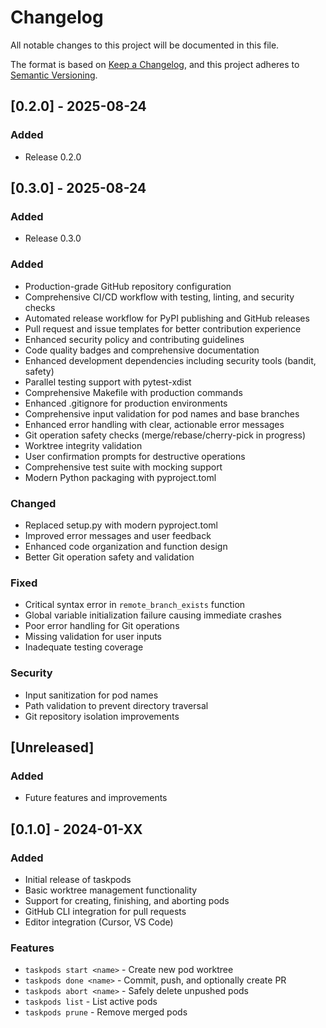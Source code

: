 # Changelog

All notable changes to this project will be documented in this file.

The format is based on [Keep a Changelog](https://keepachangelog.com/en/1.0.0/),
and this project adheres to [Semantic Versioning](https://semver.org/spec/v2.0.0.html).

## [0.2.0] - 2025-08-24

### Added
- Release 0.2.0


## [0.3.0] - 2025-08-24

### Added
- Release 0.3.0


### Added

- Production-grade GitHub repository configuration
- Comprehensive CI/CD workflow with testing, linting, and security checks
- Automated release workflow for PyPI publishing and GitHub releases
- Pull request and issue templates for better contribution experience
- Enhanced security policy and contributing guidelines
- Code quality badges and comprehensive documentation
- Enhanced development dependencies including security tools (bandit, safety)
- Parallel testing support with pytest-xdist
- Comprehensive Makefile with production commands
- Enhanced .gitignore for production environments
- Comprehensive input validation for pod names and base branches
- Enhanced error handling with clear, actionable error messages
- Git operation safety checks (merge/rebase/cherry-pick in progress)
- Worktree integrity validation
- User confirmation prompts for destructive operations
- Comprehensive test suite with mocking support
- Modern Python packaging with pyproject.toml

### Changed

- Replaced setup.py with modern pyproject.toml
- Improved error messages and user feedback
- Enhanced code organization and function design
- Better Git operation safety and validation

### Fixed

- Critical syntax error in `remote_branch_exists` function
- Global variable initialization failure causing immediate crashes
- Poor error handling for Git operations
- Missing validation for user inputs
- Inadequate testing coverage

### Security

- Input sanitization for pod names
- Path validation to prevent directory traversal
- Git repository isolation improvements

## [Unreleased]

### Added

- Future features and improvements

## [0.1.0] - 2024-01-XX

### Added

- Initial release of taskpods
- Basic worktree management functionality
- Support for creating, finishing, and aborting pods
- GitHub CLI integration for pull requests
- Editor integration (Cursor, VS Code)

### Features

- `taskpods start <name>` - Create new pod worktree
- `taskpods done <name>` - Commit, push, and optionally create PR
- `taskpods abort <name>` - Safely delete unpushed pods
- `taskpods list` - List active pods
- `taskpods prune` - Remove merged pods
